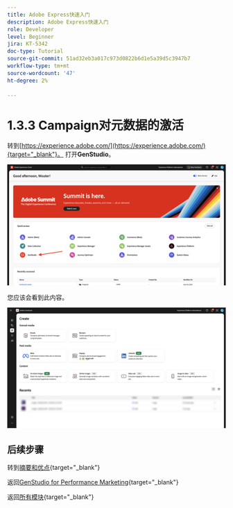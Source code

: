 ```yaml
---
title: Adobe Express快速入门
description: Adobe Express快速入门
role: Developer
level: Beginner
jira: KT-5342
doc-type: Tutorial
source-git-commit: 51ad32eb3a017c973d0822b6d1e5a39d5c3947b7
workflow-type: tm+mt
source-wordcount: '47'
ht-degree: 2%

---
```


# 1.3.3 Campaign对元数据的激活

转到[https://experience.adobe.com/](https://experience.adobe.com/){target="_blank"}。 打开&#x200B;**GenStudio**。

![GSPeM](./images/gspem1.png)

您应该会看到此内容。

![GSPeM](./images/gspem2.png)


## 后续步骤

转到[摘要和优点](./summary.md){target="_blank"}

返回[GenStudio for Performance Marketing](./genstudio.md){target="_blank"}

返回[所有模块](./../../../overview.md){target="_blank"}
